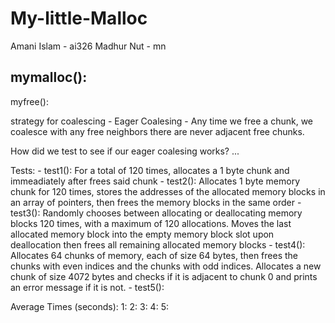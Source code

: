 # My-little-Malloc
Amani Islam - ai326
Madhur Nut - mn

mymalloc():
-

myfree(): 

strategy for coalescing - Eager Coalesing - Any time we free a chunk, we coalesce with any free neighbors there are never adjacent free chunks. 

How did we test to see if our eager coalesing works? ...

Tests:
    - test1(): For a total of 120 times, allocates a 1 byte chunk and immeadiately after frees said chunk
    - test2(): Allocates 1 byte memory chunk for 120 times, stores the addresses of the allocated memory blocks in an array of pointers, then frees the memory blocks in the same order
    - test3(): Randomly chooses between allocating or deallocating memory blocks 120 times, with a maximum of 120 allocations. Moves the last allocated memory block into the empty memory block slot upon deallocation then frees all remaining allocated memory blocks
    - test4(): Allocates 64 chunks of memory, each of size 64 bytes, then frees the chunks with even indices and the chunks with odd indices. Allocates a new chunk of size 4072 bytes and checks if it is adjacent to chunk 0 and prints an error message if it is not.
    - test5(): 

Average Times (seconds):
    1: 
    2: 
    3: 
    4: 
    5: 
